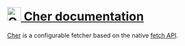 # [<img src="https://cherjs.org/cher.svg" alt="Cher" width="32"> Cher documentation](https://cherjs.org/)

[Cher](https://gitlab.com/cherjs/cher) is a configurable fetcher based on the native [fetch API](https://developer.mozilla.org/en-US/docs/Web/API/Fetch_API).
